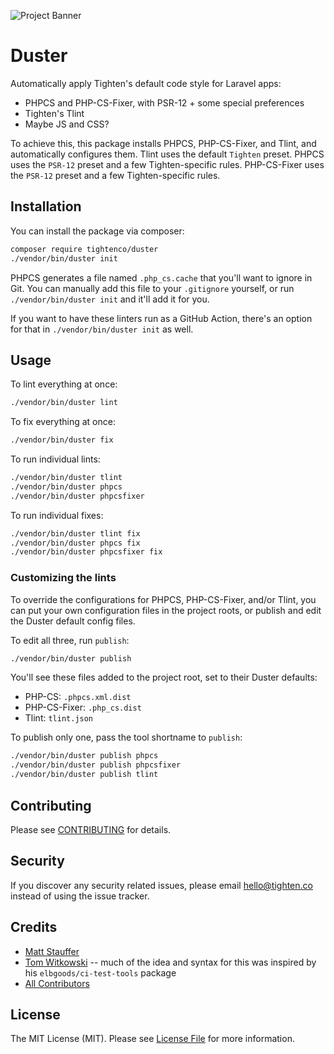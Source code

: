 ![Project Banner](https://raw.githubusercontent.com/tighten/duster/main/banner.png)
# Duster

Automatically apply Tighten's default code style for Laravel apps:

- PHPCS and PHP-CS-Fixer, with PSR-12 + some special preferences
- Tighten's Tlint
- Maybe JS and CSS?

To achieve this, this package installs PHPCS, PHP-CS-Fixer, and Tlint, and automatically configures them. Tlint uses the default `Tighten` preset. PHPCS uses the `PSR-12` preset and a few Tighten-specific rules. PHP-CS-Fixer uses the `PSR-12` preset and a few Tighten-specific rules.

## Installation

You can install the package via composer:

```bash
composer require tightenco/duster
./vendor/bin/duster init
```

PHPCS generates a file named `.php_cs.cache` that you'll want to ignore in Git. You can manually add this file to your `.gitignore` yourself, or run `./vendor/bin/duster init` and it'll add it for you.

If you want to have these linters run as a GitHub Action, there's an option for that in `./vendor/bin/duster init` as well.

## Usage

To lint everything at once:

```bash
./vendor/bin/duster lint
```

To fix everything at once:

```bash
./vendor/bin/duster fix
```

To run individual lints:

```bash
./vendor/bin/duster tlint
./vendor/bin/duster phpcs
./vendor/bin/duster phpcsfixer
```

To run individual fixes:

```bash
./vendor/bin/duster tlint fix
./vendor/bin/duster phpcs fix
./vendor/bin/duster phpcsfixer fix
```

### Customizing the lints

To override the configurations for PHPCS, PHP-CS-Fixer, and/or Tlint, you can put your own configuration files in the project roots, or publish and edit the Duster default config files.

To edit all three, run `publish`:

```bash
./vendor/bin/duster publish
```

You'll see these files added to the project root, set to their Duster defaults:

- PHP-CS: `.phpcs.xml.dist`
- PHP-CS-Fixer: `.php_cs.dist`
- Tlint: `tlint.json`

To publish only one, pass the tool shortname to `publish`:

```bash
./vendor/bin/duster publish phpcs
./vendor/bin/duster publish phpcsfixer
./vendor/bin/duster publish tlint
```

## Contributing

Please see [CONTRIBUTING](CONTRIBUTING.md) for details.

## Security

If you discover any security related issues, please email hello@tighten.co instead of using the issue tracker.

## Credits

- [Matt Stauffer](https://github.com/mattstauffer)
- [Tom Witkowski](https://github.com/devgummibeer) -- much of the idea and syntax for this was inspired by his `elbgoods/ci-test-tools` package
- [All Contributors](../../contributors)

## License

The MIT License (MIT). Please see [License File](LICENSE.md) for more information.
